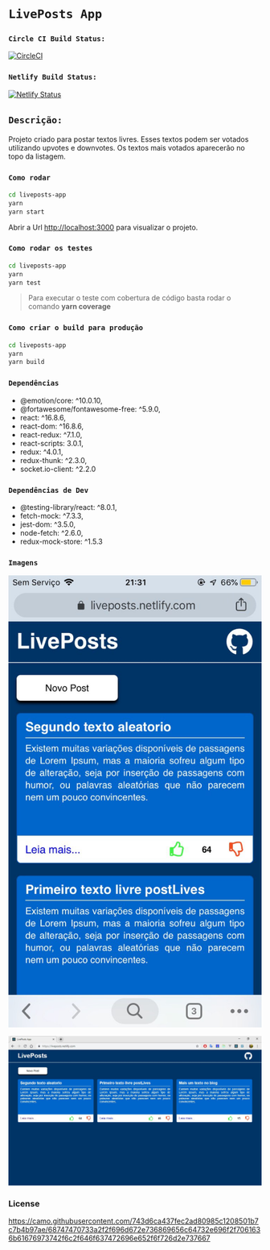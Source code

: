 # `LivePosts App`

### `Circle CI Build Status:` 
[![CircleCI](https://circleci.com/gh/frutuozo29/liveposts-app/tree/master.svg?style=svg)](https://circleci.com/gh/frutuozo29/liveposts-app/tree/master)

### `Netlify Build Status:` 
[![Netlify Status](https://api.netlify.com/api/v1/badges/68db43fb-27b8-4529-ab4a-73fb53994a84/deploy-status)](https://app.netlify.com/sites/liveposts/deploys)

## `Descrição:`
Projeto criado para postar textos livres. Esses textos podem ser votados utilizando upvotes e downvotes. Os textos mais votados aparecerão no topo da listagem. 

### `Como rodar`
```bash
cd liveposts-app
yarn
yarn start
```
Abrir a Url [http://localhost:3000](http://localhost:3000) para visualizar o projeto.

### `Como rodar os testes`

```bash
cd liveposts-app
yarn
yarn test
```

> Para executar o teste com cobertura de código basta rodar o comando **yarn coverage**

### `Como criar o build para produção`

```bash
cd liveposts-app
yarn
yarn build
```

### `Dependências`
  * @emotion/core: ^10.0.10,
  * @fortawesome/fontawesome-free: ^5.9.0,
  * react: ^16.8.6,
  * react-dom: ^16.8.6,
  * react-redux: ^7.1.0,
  * react-scripts: 3.0.1,
  * redux: ^4.0.1,
  * redux-thunk: ^2.3.0,
  * socket.io-client: ^2.2.0
  
### `Dependências de Dev`  
  * @testing-library/react: ^8.0.1,
  * fetch-mock: ^7.3.3,
  * jest-dom: ^3.5.0,
  * node-fetch: ^2.6.0,
  * redux-mock-store: ^1.5.3
  
### `Imagens`
![ImagemMobile](https://raw.githubusercontent.com/frutuozo29/liveposts-app/master/src/assets/img/liveposts-mobile.jpg)

![ImagemMobile](https://raw.githubusercontent.com/frutuozo29/liveposts-app/master/src/assets/img/liveposts-web.jpg)

### License
https://camo.githubusercontent.com/743d6ca437fec2ad80985c1208501b7c7b4b97ae/68747470733a2f2f696d672e736869656c64732e696f2f7061636b61676973742f6c2f646f637472696e652f6f726d2e737667
